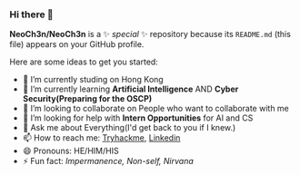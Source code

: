 ### Hi there 👋

**NeoCh3n/NeoCh3n** is a ✨ _special_ ✨ repository because its `README.md` (this file) appears on your GitHub profile.

Here are some ideas to get you started:

- 🔭 I’m currently studing on Hong Kong
- 🌱 I’m currently learning **Artificial Intelligence** AND **Cyber Security(Preparing for the OSCP)**
- 👯 I’m looking to collaborate on People who want to collaborate with me
- 🤔 I’m looking for help with **Intern Opportunities** for AI and CS
- 💬 Ask me about Everything(I'd get back to you if I knew.)
- 📫 How to reach me: [Tryhackme](https://tryhackme.com/p/qu2045), [Linkedin](https://www.linkedin.com/in/chaoyanch3n/)
- 😄 Pronouns: HE/HIM/HIS
- ⚡ Fun fact: *Impermanence, Non-self, Nirvana*
